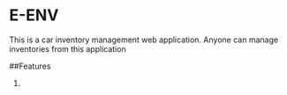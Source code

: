 # E-ENV 

This is a car inventory management web application. Anyone can manage inventories from this application

##Features

1. 